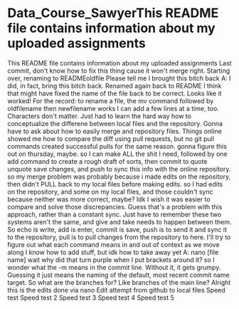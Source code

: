 # Data_Course_SawyerThis README file contains information about my uploaded assignments
This README file contains information about my uploaded assignments
Last commit, don't know how to fix this thing cause it won't merge right. Starting over, renaming to READMEoldfile
Please tell me I brought this bitch back A: I did, in fact, bring this bitch back. Renamed again back to README
I think that might have fixed the name of the file back to be correct.
Looks like it worked! For the record: to rename a file, the mv command followed by oldfilename then newfilename works
I can add a few lines at a time, too. Characters don't matter. Just had to learn the hard way how to conceptualize the differene between local files and the repository.
Gonna have to ask about how to easily merge and repository files. Things online showed me how to compare the diff using pull requests, but no git pull commands created successful pulls for the same reason. gonna figure this out on thursday, maybe.
so I can make ALL the shit I need, followed by one add command to create a rough draft of sorts, then commit to quote unquote save changes, and push to sync this info with the online repository.
so my merge problem was probably because i made edits on the repository, then didn't PULL back to my local files before making edits. so I had edits on the repository, and some on my local files, and those couldn't sync because neither was more correct, maybe? Idk I wish it was easier to compare and solve those discrepancies. Guess that's a problem with this approach, rather than a constant sync. Just have to remember these two systems aren't the same, and give and take needs to happen between them.
So echo is write, add is enter, commit is save, push is to send it and sync it to the repository, pull is to pull changes from the repository to here. I'll try to figure out what each command means in and out of context as we move along
I know how to add stuff, but idk how to take away yet A: nano [file name] wait why did that turn purple when I put brackets around it?
so I wonder what the -m means in the commit line. Without it, it gets grumpy. Guessing it just means the naming of the default, most recent commit name target.
So what are the branches for? Like branches of the main line?
Alright this is the edits done via nano
Edit attempt from github to local files
Speed test
Speed test 2
Speed test 3
Speed test 4
Speed test 5
